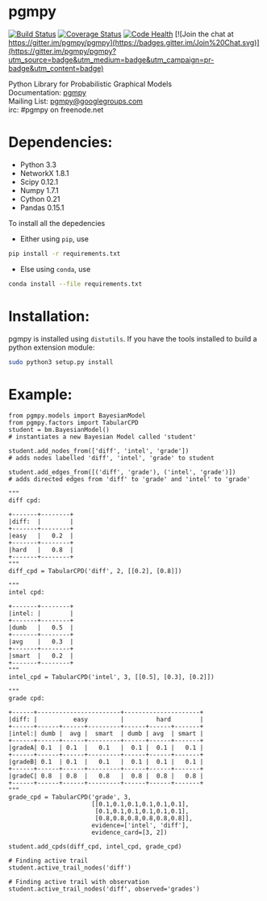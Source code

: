 pgmpy
=====
[![Build Status](https://travis-ci.org/pgmpy/pgmpy.svg?style=flat)](https://travis-ci.org/pgmpy/pgmpy)
[![Coverage Status](https://coveralls.io/repos/pgmpy/pgmpy/badge.svg?branch=dev)](https://coveralls.io/r/pgmpy/pgmpy?branch=dev)
[![Code Health](https://landscape.io/github/pgmpy/pgmpy/dev/landscape.svg?style=flat)](https://landscape.io/github/pgmpy/pgmpy/dev)
[![Join the chat at https://gitter.im/pgmpy/pgmpy](https://badges.gitter.im/Join%20Chat.svg)](https://gitter.im/pgmpy/pgmpy?utm_source=badge&utm_medium=badge&utm_campaign=pr-badge&utm_content=badge)

Python Library for Probabilistic Graphical Models  
Documentation: [pgmpy](http://pgmpy.org/)  
Mailing List: pgmpy@googlegroups.com  
irc: #pgmpy on freenode.net

Dependencies:
=============
- Python 3.3
- NetworkX 1.8.1
- Scipy 0.12.1
- Numpy 1.7.1
- Cython 0.21
- Pandas 0.15.1

To install all the depedencies 

- Either using <code>pip</code>, use
```bash
pip install -r requirements.txt
```

- Else using `conda`, use
```bash
conda install --file requirements.txt
```

Installation:
=============
pgmpy is installed using `distutils`. If you have the tools installed
to build a python extension module:

```bash
sudo python3 setup.py install
```

Example:
========
```python3
from pgmpy.models import BayesianModel
from pgmpy.factors import TabularCPD
student = bm.BayesianModel()
# instantiates a new Bayesian Model called 'student'

student.add_nodes_from(['diff', 'intel', 'grade'])
# adds nodes labelled 'diff', 'intel', 'grade' to student

student.add_edges_from([('diff', 'grade'), ('intel', 'grade')])
# adds directed edges from 'diff' to 'grade' and 'intel' to 'grade'

"""
diff cpd:

+-------+--------+
|diff:  |        |
+-------+--------+
|easy	|	0.2	 |
+-------+--------+
|hard	|	0.8	 |
+-------+--------+
"""
diff_cpd = TabularCPD('diff', 2, [[0.2], [0.8]])

"""
intel cpd:

+-------+--------+
|intel: |        |
+-------+--------+
|dumb	|	0.5	 |
+-------+--------+
|avg	|	0.3	 |
+-------+--------+
|smart	|	0.2	 |
+-------+--------+
"""
intel_cpd = TabularCPD('intel', 3, [[0.5], [0.3], [0.2]])

"""
grade cpd:

+------+-----------------------+---------------------+
|diff: |          easy         |         hard        |
+------+------+------+---------+------+------+-------+
|intel:| dumb |  avg |  smart  | dumb | avg  | smart |
+------+------+------+---------+------+------+-------+
|gradeA| 0.1  | 0.1  |   0.1   |  0.1 |  0.1 |   0.1 |
+------+------+------+---------+------+------+-------+
|gradeB| 0.1  | 0.1  |   0.1   |  0.1 |  0.1 |   0.1 |
+------+------+------+---------+------+------+-------+
|gradeC| 0.8  | 0.8  |   0.8   |  0.8 |  0.8 |   0.8 |
+------+------+------+---------+------+------+-------+
"""
grade_cpd = TabularCPD('grade', 3,
					   [[0.1,0.1,0.1,0.1,0.1,0.1],
                        [0.1,0.1,0.1,0.1,0.1,0.1], 
                        [0.8,0.8,0.8,0.8,0.8,0.8]],
					   evidence=['intel', 'diff'],
					   evidence_card=[3, 2])

student.add_cpds(diff_cpd, intel_cpd, grade_cpd)

# Finding active trail
student.active_trail_nodes('diff')

# Finding active trail with observation
student.active_trail_nodes('diff', observed='grades')
```


